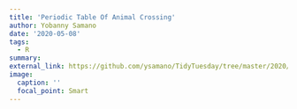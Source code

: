 ```yaml
---
title: 'Periodic Table Of Animal Crossing'
author: Yobanny Samano
date: '2020-05-08'
tags:
  - R
summary:
external_link: https://github.com/ysamano/TidyTuesday/tree/master/2020/week_19
image:
  caption: ''
  focal_point: Smart
---
```

